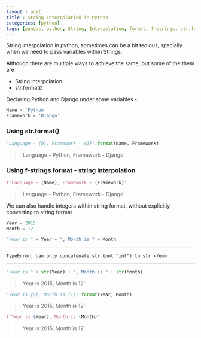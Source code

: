 ```yaml
---
layout : post
title : String Interpolation in Python
categories: [python]
tags: [pandas, python, String, Interpolation, format, f-strings, str.format()]
---
```

 String interpolation in python, sometimes can be a bit tedious, specially when we need to pass variables within Strings.

 Although there are multiple ways to achieve the same, but some of the them are
 * String interpolation
 * str.format()

Declaring Python and Django under some variables -

```python
Name = 'Python'
Framework = 'Django'
```

###  Using str.format()
```python
"Language - {0}, Framework - {1}".format(Name, Framework)
```
> 'Language - Python, Framework - Django'

###  Using f-strings format - string interpolation
```python
f"Language - {Name}, Framework - {Framework}"
```

> 'Language - Python, Framework - Django'


We can also handle integers within string format, without explicitly converting to string format

```python
Year = 2015
Month = 12
```

```python
"Year is " + Year + ", Month is " + Month
```
<hr>

``TypeError: can only concatenate str (not "int") to str </em>``

<hr>


```python
"Year is " + str(Year) + ", Month is " + str(Month)
```

>    'Year is 2015, Month is 12'


```python
"Year is {0}, Month is {1}".format(Year, Month)
```

>  'Year is 2015, Month is 12'


```python
f"Year is {Year}, Month is {Month}"
```

>    'Year is 2015, Month is 12'
